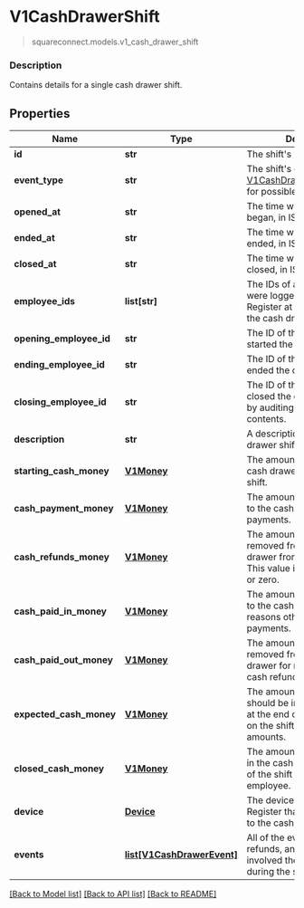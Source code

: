 # V1CashDrawerShift
> squareconnect.models.v1_cash_drawer_shift

### Description

Contains details for a single cash drawer shift.

## Properties
Name | Type | Description | Notes
------------ | ------------- | ------------- | -------------
**id** | **str** | The shift&#39;s unique ID. | [optional] 
**event_type** | **str** | The shift&#39;s current state. See [V1CashDrawerShiftEventType](#type-v1cashdrawershifteventtype) for possible values | [optional] 
**opened_at** | **str** | The time when the shift began, in ISO 8601 format. | [optional] 
**ended_at** | **str** | The time when the shift ended, in ISO 8601 format. | [optional] 
**closed_at** | **str** | The time when the shift was closed, in ISO 8601 format. | [optional] 
**employee_ids** | **list[str]** | The IDs of all employees that were logged into Square Register at some point during the cash drawer shift. | [optional] 
**opening_employee_id** | **str** | The ID of the employee that started the cash drawer shift. | [optional] 
**ending_employee_id** | **str** | The ID of the employee that ended the cash drawer shift. | [optional] 
**closing_employee_id** | **str** | The ID of the employee that closed the cash drawer shift by auditing the cash drawer&#39;s contents. | [optional] 
**description** | **str** | A description of the cash drawer shift. | [optional] 
**starting_cash_money** | [**V1Money**](V1Money.md) | The amount of money in the cash drawer at the start of the shift. | [optional] 
**cash_payment_money** | [**V1Money**](V1Money.md) | The amount of money added to the cash drawer from cash payments. | [optional] 
**cash_refunds_money** | [**V1Money**](V1Money.md) | The amount of money removed from the cash drawer from cash refunds. This value is always negative or zero. | [optional] 
**cash_paid_in_money** | [**V1Money**](V1Money.md) | The amount of money added to the cash drawer for reasons other than cash payments. | [optional] 
**cash_paid_out_money** | [**V1Money**](V1Money.md) | The amount of money removed from the cash drawer for reasons other than cash refunds. | [optional] 
**expected_cash_money** | [**V1Money**](V1Money.md) | The amount of money that should be in the cash drawer at the end of the shift, based on the shift&#39;s other money amounts. | [optional] 
**closed_cash_money** | [**V1Money**](V1Money.md) | The amount of money found in the cash drawer at the end of the shift by an auditing employee. | [optional] 
**device** | [**Device**](Device.md) | The device running Square Register that was connected to the cash drawer. | [optional] 
**events** | [**list[V1CashDrawerEvent]**](V1CashDrawerEvent.md) | All of the events (payments, refunds, and so on) that involved the cash drawer during the shift. | [optional] 

[[Back to Model list]](../README.md#documentation-for-models) [[Back to API list]](../README.md#documentation-for-api-endpoints) [[Back to README]](../README.md)


